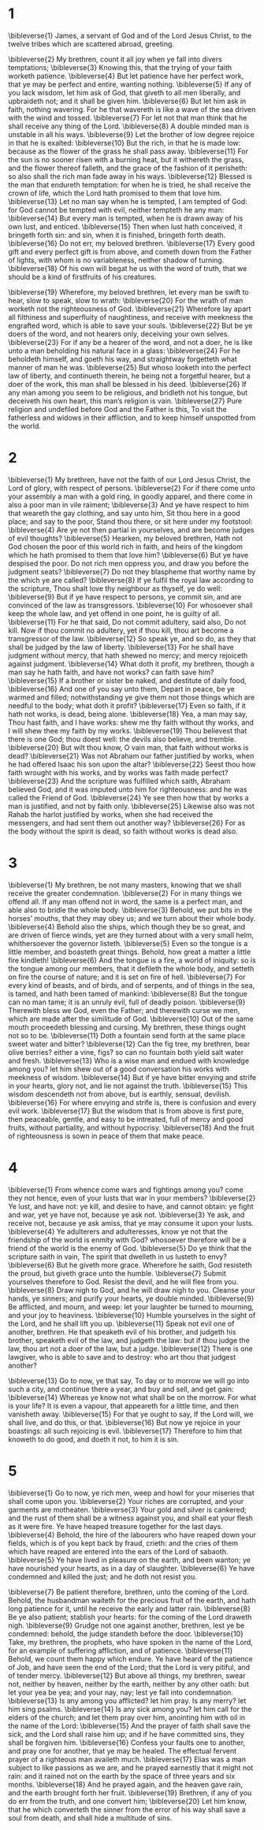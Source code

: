 # 1 
\bibleverse{1} James, a servant of God and of the Lord Jesus Christ, to the twelve tribes which are scattered abroad, greeting. 

\bibleverse{2} My brethren, count it all joy when ye fall into divers temptations; \bibleverse{3} Knowing this, that the trying of your faith worketh patience. \bibleverse{4} But let patience have her perfect work, that ye may be perfect and entire, wanting nothing. \bibleverse{5} If any of you lack wisdom, let him ask of God, that giveth to all men liberally, and upbraideth not; and it shall be given him. \bibleverse{6} But let him ask in faith, nothing wavering. For he that wavereth is like a wave of the sea driven with the wind and tossed. \bibleverse{7} For let not that man think that he shall receive any thing of the Lord. \bibleverse{8} A double minded man is unstable in all his ways. \bibleverse{9} Let the brother of low degree rejoice in that he is exalted: \bibleverse{10} But the rich, in that he is made low: because as the flower of the grass he shall pass away. \bibleverse{11} For the sun is no sooner risen with a burning heat, but it withereth the grass, and the flower thereof falleth, and the grace of the fashion of it perisheth: so also shall the rich man fade away in his ways. \bibleverse{12} Blessed is the man that endureth temptation: for when he is tried, he shall receive the crown of life, which the Lord hath promised to them that love him. \bibleverse{13} Let no man say when he is tempted, I am tempted of God: for God cannot be tempted with evil, neither tempteth he any man: \bibleverse{14} But every man is tempted, when he is drawn away of his own lust, and enticed. \bibleverse{15} Then when lust hath conceived, it bringeth forth sin: and sin, when it is finished, bringeth forth death. \bibleverse{16} Do not err, my beloved brethren. \bibleverse{17} Every good gift and every perfect gift is from above, and cometh down from the Father of lights, with whom is no variableness, neither shadow of turning. \bibleverse{18} Of his own will begat he us with the word of truth, that we should be a kind of firstfruits of his creatures. 

\bibleverse{19} Wherefore, my beloved brethren, let every man be swift to hear, slow to speak, slow to wrath: \bibleverse{20} For the wrath of man worketh not the righteousness of God. \bibleverse{21} Wherefore lay apart all filthiness and superfluity of naughtiness, and receive with meekness the engrafted word, which is able to save your souls. \bibleverse{22} But be ye doers of the word, and not hearers only, deceiving your own selves. \bibleverse{23} For if any be a hearer of the word, and not a doer, he is like unto a man beholding his natural face in a glass: \bibleverse{24} For he beholdeth himself, and goeth his way, and straightway forgetteth what manner of man he was. \bibleverse{25} But whoso looketh into the perfect law of liberty, and continueth therein, he being not a forgetful hearer, but a doer of the work, this man shall be blessed in his deed. \bibleverse{26} If any man among you seem to be religious, and bridleth not his tongue, but deceiveth his own heart, this man’s religion is vain. \bibleverse{27} Pure religion and undefiled before God and the Father is this, To visit the fatherless and widows in their affliction, and to keep himself unspotted from the world. 

# 2 
\bibleverse{1} My brethren, have not the faith of our Lord Jesus Christ, the Lord of glory, with respect of persons. \bibleverse{2} For if there come unto your assembly a man with a gold ring, in goodly apparel, and there come in also a poor man in vile raiment; \bibleverse{3} And ye have respect to him that weareth the gay clothing, and say unto him, Sit thou here in a good place; and say to the poor, Stand thou there, or sit here under my footstool: \bibleverse{4} Are ye not then partial in yourselves, and are become judges of evil thoughts? \bibleverse{5} Hearken, my beloved brethren, Hath not God chosen the poor of this world rich in faith, and heirs of the kingdom which he hath promised to them that love him? \bibleverse{6} But ye have despised the poor. Do not rich men oppress you, and draw you before the judgment seats? \bibleverse{7} Do not they blaspheme that worthy name by the which ye are called? \bibleverse{8} If ye fulfil the royal law according to the scripture, Thou shalt love thy neighbour as thyself, ye do well: \bibleverse{9} But if ye have respect to persons, ye commit sin, and are convinced of the law as transgressors. \bibleverse{10} For whosoever shall keep the whole law, and yet offend in one point, he is guilty of all. \bibleverse{11} For he that said, Do not commit adultery, said also, Do not kill. Now if thou commit no adultery, yet if thou kill, thou art become a transgressor of the law. \bibleverse{12} So speak ye, and so do, as they that shall be judged by the law of liberty. \bibleverse{13} For he shall have judgment without mercy, that hath shewed no mercy; and mercy rejoiceth against judgment. \bibleverse{14} What doth it profit, my brethren, though a man say he hath faith, and have not works? can faith save him? \bibleverse{15} If a brother or sister be naked, and destitute of daily food, \bibleverse{16} And one of you say unto them, Depart in peace, be ye warmed and filled; notwithstanding ye give them not those things which are needful to the body; what doth it profit? \bibleverse{17} Even so faith, if it hath not works, is dead, being alone. \bibleverse{18} Yea, a man may say, Thou hast faith, and I have works: shew me thy faith without thy works, and I will shew thee my faith by my works. \bibleverse{19} Thou believest that there is one God; thou doest well: the devils also believe, and tremble. \bibleverse{20} But wilt thou know, O vain man, that faith without works is dead? \bibleverse{21} Was not Abraham our father justified by works, when he had offered Isaac his son upon the altar? \bibleverse{22} Seest thou how faith wrought with his works, and by works was faith made perfect? \bibleverse{23} And the scripture was fulfilled which saith, Abraham believed God, and it was imputed unto him for righteousness: and he was called the Friend of God. \bibleverse{24} Ye see then how that by works a man is justified, and not by faith only. \bibleverse{25} Likewise also was not Rahab the harlot justified by works, when she had received the messengers, and had sent them out another way? \bibleverse{26} For as the body without the spirit is dead, so faith without works is dead also. 

# 3 
\bibleverse{1} My brethren, be not many masters, knowing that we shall receive the greater condemnation. \bibleverse{2} For in many things we offend all. If any man offend not in word, the same is a perfect man, and able also to bridle the whole body. \bibleverse{3} Behold, we put bits in the horses’ mouths, that they may obey us; and we turn about their whole body. \bibleverse{4} Behold also the ships, which though they be so great, and are driven of fierce winds, yet are they turned about with a very small helm, whithersoever the governor listeth. \bibleverse{5} Even so the tongue is a little member, and boasteth great things. Behold, how great a matter a little fire kindleth! \bibleverse{6} And the tongue is a fire, a world of iniquity: so is the tongue among our members, that it defileth the whole body, and setteth on fire the course of nature; and it is set on fire of hell. \bibleverse{7} For every kind of beasts, and of birds, and of serpents, and of things in the sea, is tamed, and hath been tamed of mankind: \bibleverse{8} But the tongue can no man tame; it is an unruly evil, full of deadly poison. \bibleverse{9} Therewith bless we God, even the Father; and therewith curse we men, which are made after the similitude of God. \bibleverse{10} Out of the same mouth proceedeth blessing and cursing. My brethren, these things ought not so to be. \bibleverse{11} Doth a fountain send forth at the same place sweet water and bitter? \bibleverse{12} Can the fig tree, my brethren, bear olive berries? either a vine, figs? so can no fountain both yield salt water and fresh. \bibleverse{13} Who is a wise man and endued with knowledge among you? let him shew out of a good conversation his works with meekness of wisdom. \bibleverse{14} But if ye have bitter envying and strife in your hearts, glory not, and lie not against the truth. \bibleverse{15} This wisdom descendeth not from above, but is earthly, sensual, devilish. \bibleverse{16} For where envying and strife is, there is confusion and every evil work. \bibleverse{17} But the wisdom that is from above is first pure, then peaceable, gentle, and easy to be intreated, full of mercy and good fruits, without partiality, and without hypocrisy. \bibleverse{18} And the fruit of righteousness is sown in peace of them that make peace. 

# 4 
\bibleverse{1} From whence come wars and fightings among you? come they not hence, even of your lusts that war in your members? \bibleverse{2} Ye lust, and have not: ye kill, and desire to have, and cannot obtain: ye fight and war, yet ye have not, because ye ask not. \bibleverse{3} Ye ask, and receive not, because ye ask amiss, that ye may consume it upon your lusts. \bibleverse{4} Ye adulterers and adulteresses, know ye not that the friendship of the world is enmity with God? whosoever therefore will be a friend of the world is the enemy of God. \bibleverse{5} Do ye think that the scripture saith in vain, The spirit that dwelleth in us lusteth to envy? \bibleverse{6} But he giveth more grace. Wherefore he saith, God resisteth the proud, but giveth grace unto the humble. \bibleverse{7} Submit yourselves therefore to God. Resist the devil, and he will flee from you. \bibleverse{8} Draw nigh to God, and he will draw nigh to you. Cleanse your hands, ye sinners; and purify your hearts, ye double minded. \bibleverse{9} Be afflicted, and mourn, and weep: let your laughter be turned to mourning, and your joy to heaviness. \bibleverse{10} Humble yourselves in the sight of the Lord, and he shall lift you up. \bibleverse{11} Speak not evil one of another, brethren. He that speaketh evil of his brother, and judgeth his brother, speaketh evil of the law, and judgeth the law: but if thou judge the law, thou art not a doer of the law, but a judge. \bibleverse{12} There is one lawgiver, who is able to save and to destroy: who art thou that judgest another? 

\bibleverse{13} Go to now, ye that say, To day or to morrow we will go into such a city, and continue there a year, and buy and sell, and get gain: \bibleverse{14} Whereas ye know not what shall be on the morrow. For what is your life? It is even a vapour, that appeareth for a little time, and then vanisheth away. \bibleverse{15} For that ye ought to say, If the Lord will, we shall live, and do this, or that. \bibleverse{16} But now ye rejoice in your boastings: all such rejoicing is evil. \bibleverse{17} Therefore to him that knoweth to do good, and doeth it not, to him it is sin. 

# 5 
\bibleverse{1} Go to now, ye rich men, weep and howl for your miseries that shall come upon you. \bibleverse{2} Your riches are corrupted, and your garments are motheaten. \bibleverse{3} Your gold and silver is cankered; and the rust of them shall be a witness against you, and shall eat your flesh as it were fire. Ye have heaped treasure together for the last days. \bibleverse{4} Behold, the hire of the labourers who have reaped down your fields, which is of you kept back by fraud, crieth: and the cries of them which have reaped are entered into the ears of the Lord of sabaoth. \bibleverse{5} Ye have lived in pleasure on the earth, and been wanton; ye have nourished your hearts, as in a day of slaughter. \bibleverse{6} Ye have condemned and killed the just; and he doth not resist you. 

\bibleverse{7} Be patient therefore, brethren, unto the coming of the Lord. Behold, the husbandman waiteth for the precious fruit of the earth, and hath long patience for it, until he receive the early and latter rain. \bibleverse{8} Be ye also patient; stablish your hearts: for the coming of the Lord draweth nigh. \bibleverse{9} Grudge not one against another, brethren, lest ye be condemned: behold, the judge standeth before the door. \bibleverse{10} Take, my brethren, the prophets, who have spoken in the name of the Lord, for an example of suffering affliction, and of patience. \bibleverse{11} Behold, we count them happy which endure. Ye have heard of the patience of Job, and have seen the end of the Lord; that the Lord is very pitiful, and of tender mercy. \bibleverse{12} But above all things, my brethren, swear not, neither by heaven, neither by the earth, neither by any other oath: but let your yea be yea; and your nay, nay; lest ye fall into condemnation. \bibleverse{13} Is any among you afflicted? let him pray. Is any merry? let him sing psalms. \bibleverse{14} Is any sick among you? let him call for the elders of the church; and let them pray over him, anointing him with oil in the name of the Lord: \bibleverse{15} And the prayer of faith shall save the sick, and the Lord shall raise him up; and if he have committed sins, they shall be forgiven him. \bibleverse{16} Confess your faults one to another, and pray one for another, that ye may be healed. The effectual fervent prayer of a righteous man availeth much. \bibleverse{17} Elias was a man subject to like passions as we are, and he prayed earnestly that it might not rain: and it rained not on the earth by the space of three years and six months. \bibleverse{18} And he prayed again, and the heaven gave rain, and the earth brought forth her fruit. \bibleverse{19} Brethren, if any of you do err from the truth, and one convert him; \bibleverse{20} Let him know, that he which converteth the sinner from the error of his way shall save a soul from death, and shall hide a multitude of sins. 